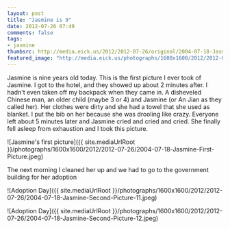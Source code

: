 ```yaml
---
layout: post
title: "Jasmine is 9"
date: 2012-07-26 07:49
comments: false
tags: 
- jasmine
thumbsrc: http://media.eick.us/2012/2012-07-26/original/2004-07-18-Jasmine-First-Picture.jpeg
featured_image: "http://media.eick.us/photographs/1600x1600/2012/2012-07-26/2004-07-18-Jasmine-Second-Picture-11.jpeg"
---
```

Jasmine is nine years old today.  This is the first picture I ever took of Jasmine.  I got to the hotel, and they showed up about 2 minutes after.  I hadn't even taken off my backpack when they came in.  A disheveled Chinese man, an older child (maybe 3 or 4) and Jasmine (or An Jian as they called her).  Her clothes were dirty and she had a towel that she used as blanket.  I put the bib on her because she was drooling like crazy.  Everyone left about 5 minutes later and Jasmine cried and cried and cried.  She finally fell asleep from exhaustion and I took this picture.

![Jasmine's first picture]({{ site.mediaUrlRoot }}/photographs/1600x1600/2012/2012-07-26/2004-07-18-Jasmine-First-Picture.jpeg)


The next morning I cleaned her up and we had to go to the government building for her adoption


![Adoption Day]({{ site.mediaUrlRoot }}/photographs/1600x1600/2012/2012-07-26/2004-07-18-Jasmine-Second-Picture-11.jpeg)


![Adoption Day]({{ site.mediaUrlRoot }}/photographs/1600x1600/2012/2012-07-26/2004-07-18-Jasmine-Second-Picture-12.jpeg)


